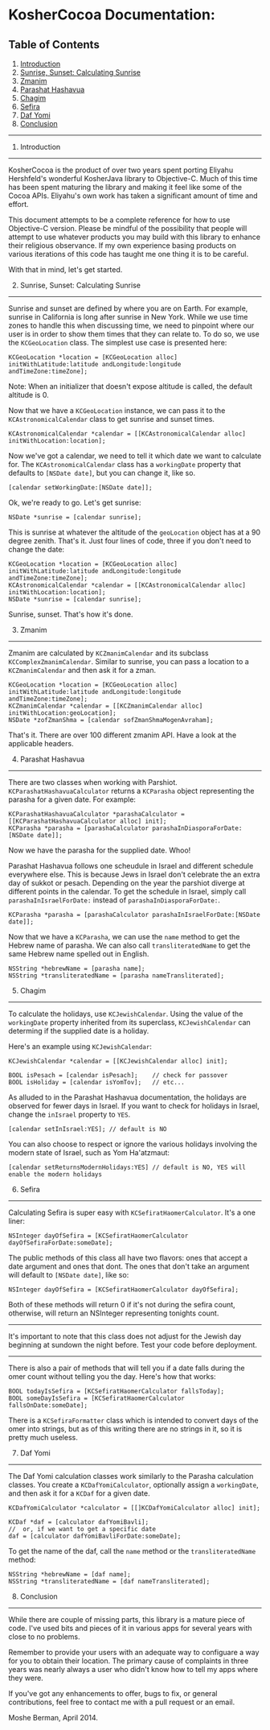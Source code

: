 KosherCocoa Documentation:
===

Table of Contents
---

1. [Introduction](https://github.com/MosheBerman/KosherCocoa/blob/master/Documentation.md#1-introduction)
2. [Sunrise, Sunset: Calculating Sunrise](https://github.com/MosheBerman/KosherCocoa/blob/master/Documentation.md#2-sunrise-sunset-calculating-sunrise)
3. [Zmanim](https://github.com/MosheBerman/KosherCocoa/blob/master/Documentation.md#3-zmanim)
4. [Parashat Hashavua](https://github.com/MosheBerman/KosherCocoa/blob/master/Documentation.md#4-parashat-hashavua)
5. [Chagim](https://github.com/MosheBerman/KosherCocoa/blob/master/Documentation.md#5-chagim)
6. [Sefira](https://github.com/MosheBerman/KosherCocoa/blob/master/Documentation.md#6-sefira)
7. [Daf Yomi](https://github.com/MosheBerman/KosherCocoa/blob/master/Documentation.md#7-daf-yomi)
8. [Conclusion](https://github.com/MosheBerman/KosherCocoa/blob/master/Documentation.md#8-conclusion)

--- 

1. Introduction
---

KosherCocoa is the product of over two years spent porting Eliyahu Hershfeld's wonderful KosherJava library to Objective-C. Much of this time has been spent maturing the library and making it feel like some of the Cocoa APIs. Eliyahu's own work has taken a significant amount of time and effort. 

This document attempts to be a complete reference for how to use Objective-C version. Please be mindful of the possibility that people will attempt to use whatever products you may build with this library to enhance their religious observance. If my own experience basing products on various iterations of this code has taught me one thing it is to be careful. 

With that in mind, let's get started.

2. Sunrise, Sunset: Calculating Sunrise
---
Sunrise and sunset are defined by where you are on Earth. For example, sunrise in California is long after sunrise in New York. While we use time zones to handle this when discussing time, we need to pinpoint where our user is in order to show them times that they can relate to. To do so, we use the `KCGeoLocation` class. The simplest use case is presented here:
 
    KCGeoLocation *location = [KCGeoLocation alloc] initWithLatitude:latitude andLongitude:longitude andTimeZone:timeZone];
    
Note: When an initializer that doesn't expose altitude is called, the default altitude is 0.

Now that we have a `KCGeoLocation` instance, we can pass it to the `KCAstronomicalCalendar` class to get sunrise and sunset times. 

    KCAstronomicalCalendar *calendar = [[KCAstronomicalCalendar alloc] initWithLocation:location];
    
Now we've got a calendar, we need to tell it which date we want to calculate for. The `KCAstronomicalCalendar` class has a `workingDate` property that defaults to `[NSDate date]`, but you can change it, like so.

    [calendar setWorkingDate:[NSDate date]];
    
Ok, we're ready to go. Let's get sunrise:
    
    NSDate *sunrise = [calendar sunrise];
    
This is sunrise at whatever the altitude of the `geoLocation` object has at a 90 degree zenith. That's it. Just four lines of code, three if you don't need to change the date:

    KCGeoLocation *location = [KCGeoLocation alloc] initWithLatitude:latitude andLongitude:longitude andTimeZone:timeZone];
    KCAstronomicalCalendar *calendar = [[KCAstronomicalCalendar alloc] initWithLocation:location];
    NSDate *sunrise = [calendar sunrise];
    
Sunrise, sunset. That's how it's done.

3. Zmanim
---
Zmanim are calculated by `KCZmanimCalendar` and its subclass `KCComplexZmanimCalendar`. Similar to sunrise, you can pass a location to a `KCZmanimCalendar` and then ask it for a zman.

    KCGeoLocation *location = [KCGeoLocation alloc] initWithLatitude:latitude andLongitude:longitude andTimeZone:timeZone];	
    KCZmanimCalendar *calendar = [[KCZmanimCalendar alloc] initWithLocation:geoLocation];
    NSDate *zofZmanShma = [calendar sofZmanShmaMogenAvraham];
    
That's it. There are over 100 different zmanim API. Have a look at the applicable headers.

4. Parashat Hashavua
---
There are two classes when working with Parshiot. `KCParashatHashavuaCalculator` returns a `KCParasha` object representing the parasha for a given date. For example:

    KCParashatHashavuaCalculator *parashaCalculator = [[KCParashatHashavuaCalculator alloc] init];
    KCParasha *parasha = [parashaCalculator parashaInDiasporaForDate:[NSDate date]];
    
Now we have the parasha for the supplied date. Whoo!

Parashat Hashavua follows one scheudule in Israel and different schedule everywhere else. This is because Jews in Israel don't celebrate the an extra day of sukkot or pesach. Depending on the year the parshiot diverge at different points in the calendar. To get the schedule in Israel, simply call `parashaInIsraelForDate:` instead of `parashaInDiasporaForDate:`.

	KCParasha *parasha = [parashaCalculator parashaInIsraelForDate:[NSDate date]];

Now that we have a `KCParasha`, we can use the `name` method to get the Hebrew name of parasha. We can also call `transliteratedName` to get the same Hebrew name spelled out in English.

	NSString *hebrewName = [parasha name];
	NSString *transliteratedName = [parasha nameTransliterated];

5. Chagim
---
To calculate the holidays, use `KCJewishCalendar`. Using the value of the `workingDate` property inherited from its superclass, `KCJewishCalendar` can determing if the supplied date is a holiday.  

Here's an example using `KCJewishCalendar`:

    KCJewishCalendar *calendar = [[KCJewishCalendar alloc] init];
    
    BOOL isPesach = [calendar isPesach];	// check for passover
    BOOL isHoliday = [calendar isYomTov];	// etc...

As alluded to in the Parashat Hashavua documentation, the holidays are observed for fewer days in Israel. If you want to check for holidays in Israel, change the `inIsrael` property to `YES`.

    [calendar setInIsrael:YES]; // default is NO
    
You can also choose to respect or ignore the various holidays involving the modern state of Israel, such as Yom Ha'atzmaut:

    [calendar setReturnsModernHolidays:YES] // default is NO, YES will enable the modern holidays
    
6. Sefira
---
Calculating Sefira is super easy with `KCSefiratHaomerCalculator`. It's a one liner:

    NSInteger dayOfSefira = [KCSefiratHaomerCalculator dayOfSefiraForDate:someDate];

The public methods of this class all have two flavors: ones that accept a date argument and ones that dont. The ones that don't take an argument will default to `[NSDate date]`, like so:

    NSInteger dayOfSefira = [KCSefiratHaomerCalculator dayOfSefira];
    
Both of these methods will return 0 if it's not during the sefira count, otherwise, will return an NSInteger representing tonights count.

---
It's important to note that this class does not adjust for the Jewish day beginning at sundown the night before. Test your code before deployment.

---

There is also a pair of methods that will tell you if a date falls during the omer count without telling you the day. Here's how that works:

	BOOL todayIsSefira = [KCSefiratHaomerCalculator fallsToday];
	BOOL someDayIsSefira = [KCSefiratHaomerCalculator fallsOnDate:someDate];
	
There is a `KCSefiraFormatter` class which is intended to convert days of the omer into strings, but as of this writing there are no strings in it, so it is pretty much useless.

7. Daf Yomi
---
The Daf Yomi calculation classes work similarly to the Parasha calculation classes. You create a `KCDafYomiCalculator`, optionally assign a `workingDate`, and then ask it for a `KCDaf` for a given date. 
	
	KCDafYomiCalculator *calculator = [[]KCDafYomiCalculator alloc] init];
	
	KCDaf *daf = [calculator dafYomiBavli];
	//	or, if we want to get a specific date
	daf = [calculator dafYomiBavliForDate:someDate];

To get the name of the daf, call the `name` method or the `transliteratedName` method:

	NSString *hebrewName = [daf name];
	NSString *transliteratedName = [daf nameTransliterated];
	
8. Conclusion
---
While there are couple of missing parts, this library is a mature piece of code. I've used bits and pieces of it in various apps for several years with close to no problems. 

Remember to provide your users with an adequate way to configuare a way for you to obtain their location. The primary cause of complaints in three years was nearly always a user who didn't know how to tell my apps where they were. 

If you've got any enhancements to offer, bugs to fix, or general contributions, feel free to contact me with a pull request or an email.

Moshe Berman, April 2014.
